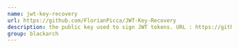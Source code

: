 ```yaml
---
name: jwt-key-recovery
url: https://github.com/FlorianPicca/JWT-Key-Recovery
description: the public key used to sign JWT tokens. URL : https://github.com/FlorianPicca/JWT-Key-Recovery Groups : blackarch blackarch-crypto
group: blackarch
---
```

